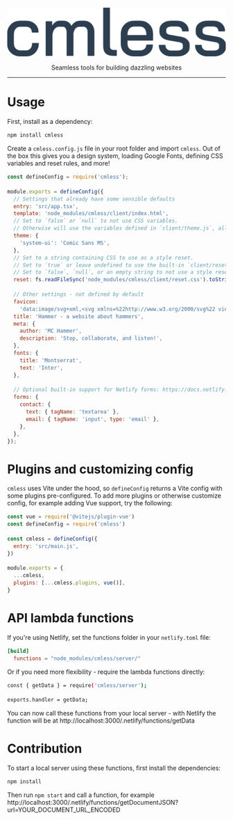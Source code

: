 <p align="center">
  <img alt="cmless" src="logo.png" />
</p>

<p align="center">
  Seamless tools for building dazzling websites
</p>

<hr />

# Usage
First, install as a dependency:
```sh
npm install cmless
```

Create a `cmless.config.js` file in your root folder and import `cmless`. Out of the box this gives you a design system, loading Google Fonts, defining CSS variables and reset rules, and more!

```js
const defineConfig = require('cmless');

module.exports = defineConfig({
  // Settings that already have some sensible defaults
  entry: 'src/app.tsx',
  template: 'node_modules/cmless/client/index.html',
  // Set to `false` or `null` to not use CSS variables.
  // Otherwise will use the variables defined in `client/theme.js`, allowing you to override them like this:
  theme: {
    'system-ui': 'Comic Sans MS',
  },
  // Set to a string containing CSS to use as a style reset.
  // Set to `true` or leave undefined to use the built-in `client/reset.css`.
  // Set to `false`, `null`, or an empty string to not use a style reset.
  reset: fs.readFileSync('node_modules/cmless/client/reset.css').toString(),

  // Other settings - not defined by default
  favicon:
    'data:image/svg+xml,<svg xmlns=%22http://www.w3.org/2000/svg%22 viewBox=%220 0 110 110%22><text y=%22.9em%22 font-size=%2290%22>🔨</text></svg>',
  title: 'Hammer - a website about hammers',
  meta: {
    author: 'MC Hammer',
    description: 'Stop, collaborate, and listen!',
  },
  fonts: {
    title: 'Montserrat',
    text: 'Inter',
  },

  // Optional built-in support for Netlify forms: https://docs.netlify.com/forms/setup
  forms: {
    contact: {
      text: { tagName: 'textarea' },
      email: { tagName: 'input', type: 'email' },
    },
  },
});
```

# Plugins and customizing config
`cmless` uses Vite under the hood, so `defineConfig` returns a Vite config with some plugins pre-configured. To add more plugins or otherwise customize config, for example adding Vue support, try the following:

```js
const vue = require('@vitejs/plugin-vue')
const defineConfig = require('cmless')

const cmless = defineConfig({
  entry: 'src/main.js',
})

module.exports = {
  ...cmless,
  plugins: [...cmless.plugins, vue()],
}
```

# API lambda functions
If you're using Netlify, set the functions folder in your `netlify.toml` file:

```toml
[build]
  functions = "node_modules/cmless/server/"
```

Or if you need more flexibility - require the lambda functions directly:

```sh
const { getData } = require('cmless/server');

exports.handler = getData;
```

You can now call these functions from your local server - with Netlify the function will be at http://localhost:3000/.netlify/functions/getData

# Contribution
To start a local server using these functions, first install the dependencies:

```sh
npm install
```

Then run `npm start` and call a function, for example http://localhost:3000/.netlify/functions/getDocumentJSON?url=YOUR_DOCUMENT_URL_ENCODED
